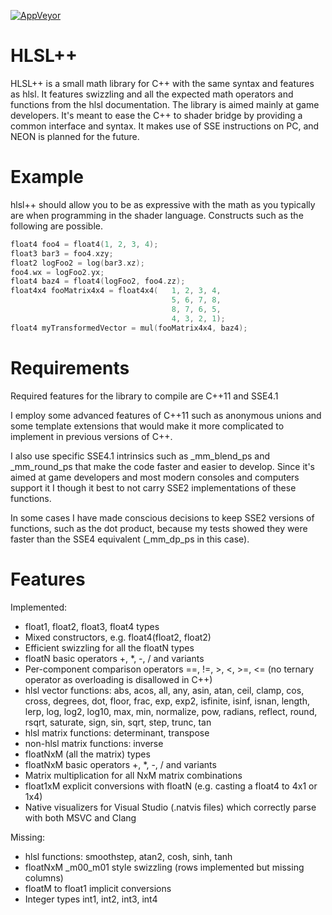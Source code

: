 [![AppVeyor](https://ci.appveyor.com/api/projects/status/18dgjfa958f4xqkm/branch/master?svg=true)](https://ci.appveyor.com/project/redorav/hlslpp)

# HLSL++

HLSL++ is a small math library for C++ with the same syntax and features as hlsl. It features swizzling and all the expected math operators and functions from the hlsl documentation. The library is aimed mainly at game developers. It's meant to ease the C++ to shader bridge by providing a common interface and syntax. It makes use of SSE instructions on PC, and NEON is planned for the future.

# Example

hlsl++ should allow you to be as expressive with the math as you typically are when programming in the shader language. Constructs such as the following are possible.

```cpp
float4 foo4 = float4(1, 2, 3, 4);
float3 bar3 = foo4.xzy;
float2 logFoo2 = log(bar3.xz);
foo4.wx = logFoo2.yx;
float4 baz4 = float4(logFoo2, foo4.zz);
float4x4 fooMatrix4x4 = float4x4(	1, 2, 3, 4,
									5, 6, 7, 8,
									8, 7, 6, 5,
									4, 3, 2, 1);
float4 myTransformedVector = mul(fooMatrix4x4, baz4);
```

# Requirements

Required features for the library to compile are C++11 and SSE4.1

I employ some advanced features of C++11 such as anonymous unions and some template extensions that would make it more complicated to implement in previous versions of C++.

I also use specific SSE4.1 intrinsics such as _mm_blend_ps and _mm_round_ps that make the code faster and easier to develop. Since it's aimed at game developers and most modern consoles and computers support it I though it best to not carry SSE2 implementations of these functions.

In some cases I have made conscious decisions to keep SSE2 versions of functions, such as the dot product, because my tests showed they were faster than the SSE4 equivalent (_mm_dp_ps in this case).

# Features

Implemented:

* float1, float2, float3, float4 types
* Mixed constructors, e.g. float4(float2, float2)
* Efficient swizzling for all the floatN types
* floatN basic operators +, *, -, / and variants
* Per-component comparison operators ==, !=, >, <, >=, <= (no ternary operator as overloading is disallowed in C++)
* hlsl vector functions: abs, acos, all, any, asin, atan, ceil, clamp, cos, cross, degrees, dot, floor, frac, exp, exp2, isfinite, isinf, isnan, length, lerp, log, log2, log10, max, min, normalize, pow, radians, reflect, round, rsqrt, saturate, sign, sin, sqrt, step, trunc, tan
* hlsl matrix functions: determinant, transpose
* non-hlsl matrix functions: inverse
* floatNxM (all the matrix) types
* floatNxM basic operators +, *, -, / and variants
* Matrix multiplication for all NxM matrix combinations
* float1xM explicit conversions with floatN (e.g. casting a float4 to 4x1 or 1x4)
* Native visualizers for Visual Studio (.natvis files) which correctly parse with both MSVC and Clang

Missing:

* hlsl functions: smoothstep, atan2, cosh, sinh, tanh
* floatNxM _m00_m01 style swizzling (rows implemented but missing columns)
* floatM to float1 implicit conversions
* Integer types int1, int2, int3, int4